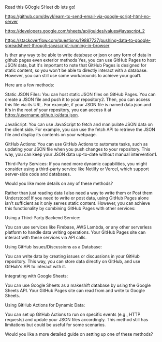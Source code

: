 Read this GOogle SHeet db lets go!

https://github.com/dwyl/learn-to-send-email-via-google-script-html-no-server


https://developers.google.com/sheets/api/guides/values#javascript_2


https://stackoverflow.com/questions/19887737/pushing-data-to-google-spreadsheet-through-javascript-running-in-browser

Is ther any way to be able to write database or json or any form of data in github pages even exterior methods
Yes, you can use GitHub Pages to host JSON data, but it's important to note that GitHub Pages is designed for static content, so you won't be able to directly interact with a database. However, you can still use some workarounds to achieve your goal1.

Here are a few methods:

Static JSON Files: You can host static JSON files on GitHub Pages. You can create a JSON file and push it to your repository2. Then, you can access this file via its URL. For example, if your JSON file is named data.json and it's in the root of your repository, you can access it at https://username.github.io/data.json.

JavaScript: You can use JavaScript to fetch and manipulate JSON data on the client side. For example, you can use the fetch API to retrieve the JSON file and display its contents on your webpage.

GitHub Actions: You can use GitHub Actions to automate tasks, such as updating your JSON file when you push changes to your repository. This way, you can keep your JSON data up-to-date without manual intervention1.

Third-Party Services: If you need more dynamic capabilities, you might consider using a third-party service like Netlify or Vercel, which support server-side code and databases.

Would you like more details on any of these methods?




Rather than just reading data I also need a way to write them or Post them
Understood! If you need to write or post data, using GitHub Pages alone isn't sufficient as it only serves static content. However, you can achieve this functionality by combining GitHub Pages with other services:

Using a Third-Party Backend Service:

You can use services like Firebase, AWS Lambda, or any other serverless platform to handle data writing operations. Your GitHub Pages site can interact with these services via API calls.

Using GitHub Issues/Discussions as a Database:

You can write data by creating issues or discussions in your GitHub repository. This way, you can store data directly on GitHub, and use GitHub's API to interact with it.

Integrating with Google Sheets:

You can use Google Sheets as a makeshift database by using the Google Sheets API. Your GitHub Pages site can read from and write to Google Sheets.

Using GitHub Actions for Dynamic Data:

You can set up GitHub Actions to run on specific events (e.g., HTTP requests) and update your JSON files accordingly. This method still has limitations but could be useful for some scenarios.

Would you like a more detailed guide on setting up one of these methods?

